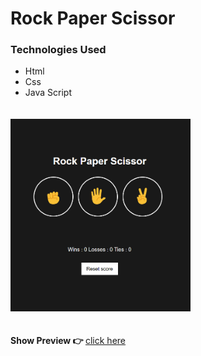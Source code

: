 # Rock Paper Scissor

<h3>Technologies Used</h3>
<ul>
  <li>Html</li>
  <li>Css</li>
  <li>Java Script</li>
</ul>
<img src="./image/rock-paper-scissor.png" style="width: 30vw; margin: 20px 0;">
<p><b>Show Preview 👉 </b><a href="https://rock-paper-scissor-js-project.netlify.app/">click here</a></p>
